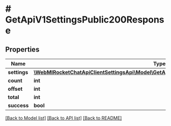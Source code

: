 # # GetApiV1SettingsPublic200Response

## Properties

Name | Type | Description | Notes
------------ | ------------- | ------------- | -------------
**settings** | [**\WebMIRocketChatApiClientSettingsApi\Model\GetApiV1SettingsPublic200ResponseSettingsInner[]**](GetApiV1SettingsPublic200ResponseSettingsInner.md) |  | [optional]
**count** | **int** |  | [optional]
**offset** | **int** |  | [optional]
**total** | **int** |  | [optional]
**success** | **bool** |  | [optional]

[[Back to Model list]](../../README.md#models) [[Back to API list]](../../README.md#endpoints) [[Back to README]](../../README.md)
